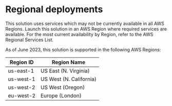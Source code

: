 # Regional deployments

This solution uses services which may not be currently available in all AWS Regions. Launch this solution in an AWS Region where required services are available. For the most current availability by Region, refer to the AWS Regional Services List.

As of June 2023, this solution is supported in the following AWS Regions:

| Region ID | Region Name             |
| --------- | ----------------------- |
| us-east-1 | US East (N. Virginia)   |
| us-west-1 | US West (N. California) |
| us-west-2 | US West (Oregon)        |
| eu-west-2 | Europe (London)         |
